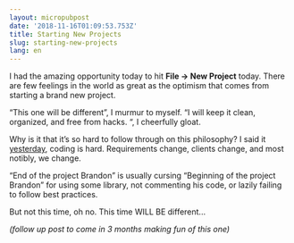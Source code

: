 ```yaml
---
layout: micropubpost
date: '2018-11-16T01:09:53.753Z'
title: Starting New Projects
slug: starting-new-projects
lang: en
---
```

I had the amazing opportunity today to hit **File -&gt; New Project** today. There are few feelings in the world as great as the optimism that comes from starting a brand new project. 

“This one will be different”, I murmur to myself. “I will keep it clean, organized, and free from hacks. “, I cheerfully gloat. 

Why is it that it’s so hard to follow through on this philosophy? I said it [yesterday](http://www.brandontreb.com/client-deliveries-are-hard.html), coding is hard. Requirements change, clients change, and most notibly, we change. 

“End of the project Brandon” is usually cursing “Beginning of the project Brandon” for using some library, not commenting his code, or lazily failing to follow best practices. 

But not this time, oh no. This time WILL BE different... 

_(follow up post to come in 3 months making fun of this one)_
